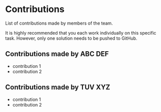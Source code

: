 # Contributions
List of contributions made by members of the team.

It is highly recommended that you each work individually on this specific task. However, only one solution needs to be pushed to GitHub.

## Contributions made by ABC DEF
- contribution 1
- contribution 2

## Contributions made by TUV XYZ
- contribution 1
- contribution 2

